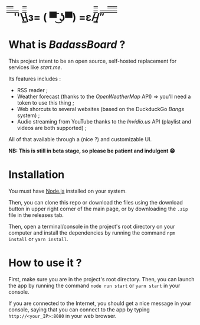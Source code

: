 #  ̿̿ ̿̿ ̿'̿'\̵͇̿̿\з= ( ▀ ͜͞ʖ▀) =ε/̵͇̿̿/’̿’̿ ̿ ̿̿ ̿̿ ̿̿

# What is _BadassBoard_ ?

This project intent to be an open source, self-hosted replacement for services like _start.me_.

Its features includes :

- RSS reader ;
- Weather forecast (thanks to the _OpenWeatherMap_ API) => you'll need a token to use this thing ;
- Web shorcuts to several websites (based on the DuckduckGo _Bangs_ system) ;
- Audio streaming from YouTube thanks to the _Invidio.us_ API (playlist and videos are both supported) ;

All of that available through a (nice ?) and customizable UI.

**NB: This is still in beta stage, so please be patient and indulgent :grin:**

# Installation

You must have [Node.js](http://nodejs.org) installed on your system.

Then, you can clone this repo or download the files using the download button in upper right corner of the main page, or by downloading the `.zip` file in the releases tab.

Then, open a terminal/console in the project's root directory on your computer and install the dependencies by running the command `npm install` or `yarn install`.

# How to use it ?

First, make sure you are in the project's root directory. Then, you can launch the app by running the command `node run start` or `yarn start` in your console.

If you are connected to the Internet, you should get a nice message in your console, saying that you can connect to the app by typing `http://<your_IP>:8080` in your web browser.
